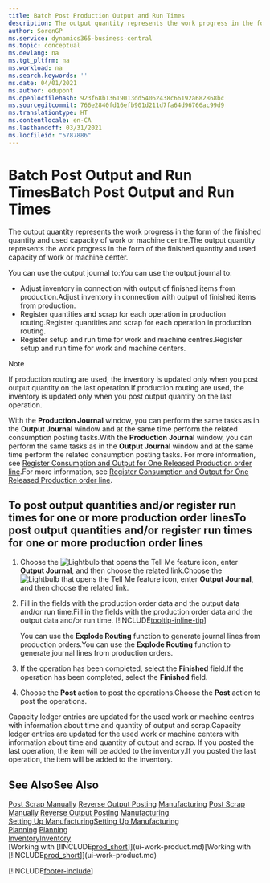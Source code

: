 ```yaml
---
title: Batch Post Production Output and Run Times
description: The output quantity represents the work progress in the form of the finished quantity and used capacity of work or machine centre.
author: SorenGP
ms.service: dynamics365-business-central
ms.topic: conceptual
ms.devlang: na
ms.tgt_pltfrm: na
ms.workload: na
ms.search.keywords: ''
ms.date: 04/01/2021
ms.author: edupont
ms.openlocfilehash: 923f68b13619013dd54062438c66192a682868bc
ms.sourcegitcommit: 766e2840fd16efb901d211d7fa64d96766ac99d9
ms.translationtype: HT
ms.contentlocale: en-CA
ms.lasthandoff: 03/31/2021
ms.locfileid: "5787886"
---
```

# <a name="batch-post-output-and-run-times"></a><span data-ttu-id="7a2a5-103">Batch Post Output and Run Times</span><span class="sxs-lookup"><span data-stu-id="7a2a5-103">Batch Post Output and Run Times</span></span>
<span data-ttu-id="7a2a5-104">The output quantity represents the work progress in the form of the finished quantity and used capacity of work or machine centre.</span><span class="sxs-lookup"><span data-stu-id="7a2a5-104">The output quantity represents the work progress in the form of the finished quantity and used capacity of work or machine center.</span></span>

<span data-ttu-id="7a2a5-105">You can use the output journal to:</span><span class="sxs-lookup"><span data-stu-id="7a2a5-105">You can use the output journal to:</span></span>
*  <span data-ttu-id="7a2a5-106">Adjust inventory in connection with output of finished items from production.</span><span class="sxs-lookup"><span data-stu-id="7a2a5-106">Adjust inventory in connection with output of finished items from production.</span></span>
*  <span data-ttu-id="7a2a5-107">Register quantities and scrap for each operation in production routing.</span><span class="sxs-lookup"><span data-stu-id="7a2a5-107">Register quantities and scrap for each operation in production routing.</span></span>
*  <span data-ttu-id="7a2a5-108">Register setup and run time for work and machine centres.</span><span class="sxs-lookup"><span data-stu-id="7a2a5-108">Register setup and run time for work and machine centers.</span></span>

> [!NOTE]
> <span data-ttu-id="7a2a5-109">If production routing are used, the inventory is updated only when you post output quantity on the last operation.</span><span class="sxs-lookup"><span data-stu-id="7a2a5-109">If production routing are used, the inventory is updated only when you post output quantity on the last operation.</span></span>

<span data-ttu-id="7a2a5-110">With the **Production Journal** window, you can perform the same tasks as in the **Output Journal** window and at the same time perform the related consumption posting tasks.</span><span class="sxs-lookup"><span data-stu-id="7a2a5-110">With the **Production Journal** window, you can perform the same tasks as in the **Output Journal** window and at the same time perform the related consumption posting tasks.</span></span> <span data-ttu-id="7a2a5-111">For more information, see [Register Consumption and Output for One Released Production order line](production-how-to-register-consumption-and-output.md).</span><span class="sxs-lookup"><span data-stu-id="7a2a5-111">For more information, see [Register Consumption and Output for One Released Production order line](production-how-to-register-consumption-and-output.md).</span></span>

## <a name="to-post-output-quantities-andor-register-run-times-for-one-or-more-production-order-lines"></a><span data-ttu-id="7a2a5-112">To post output quantities and/or register run times for one or more production order lines</span><span class="sxs-lookup"><span data-stu-id="7a2a5-112">To post output quantities and/or register run times for one or more production order lines</span></span>
1. <span data-ttu-id="7a2a5-113">Choose the ![Lightbulb that opens the Tell Me feature](media/ui-search/search_small.png "Tell me what you want to do") icon, enter **Output Journal**, and then choose the related link.</span><span class="sxs-lookup"><span data-stu-id="7a2a5-113">Choose the ![Lightbulb that opens the Tell Me feature](media/ui-search/search_small.png "Tell me what you want to do") icon, enter **Output Journal**, and then choose the related link.</span></span>  
2. <span data-ttu-id="7a2a5-114">Fill in the fields with the production order data and the output data and/or run time.</span><span class="sxs-lookup"><span data-stu-id="7a2a5-114">Fill in the fields with the production order data and the output data and/or run time.</span></span> [!INCLUDE[tooltip-inline-tip](includes/tooltip-inline-tip_md.md)]
  
    <span data-ttu-id="7a2a5-115">You can use the **Explode Routing** function to generate journal lines from production orders.</span><span class="sxs-lookup"><span data-stu-id="7a2a5-115">You can use the **Explode Routing** function to generate journal lines from production orders.</span></span>
  
4. <span data-ttu-id="7a2a5-116">If the operation has been completed, select the **Finished** field.</span><span class="sxs-lookup"><span data-stu-id="7a2a5-116">If the operation has been completed, select the **Finished** field.</span></span>  
5. <span data-ttu-id="7a2a5-117">Choose the **Post** action to post the operations.</span><span class="sxs-lookup"><span data-stu-id="7a2a5-117">Choose the **Post** action to post the operations.</span></span> 
 
<span data-ttu-id="7a2a5-118">Capacity ledger entries are updated for the used work or machine centres with information about time and quantity of output and scrap.</span><span class="sxs-lookup"><span data-stu-id="7a2a5-118">Capacity ledger entries are updated for the used work or machine centers with information about time and quantity of output and scrap.</span></span> <span data-ttu-id="7a2a5-119">If you posted the last operation, the item will be added to the inventory.</span><span class="sxs-lookup"><span data-stu-id="7a2a5-119">If you posted the last operation, the item will be added to the inventory.</span></span> 

## <a name="see-also"></a><span data-ttu-id="7a2a5-120">See Also</span><span class="sxs-lookup"><span data-stu-id="7a2a5-120">See Also</span></span>  
<span data-ttu-id="7a2a5-121">[Post Scrap Manually](production-how-to-post-scrap.md)
[Reverse Output Posting](production-how-to-reverse-output-posting.md)
[Manufacturing](production-manage-manufacturing.md)  </span><span class="sxs-lookup"><span data-stu-id="7a2a5-121">[Post Scrap Manually](production-how-to-post-scrap.md)
[Reverse Output Posting](production-how-to-reverse-output-posting.md)
[Manufacturing](production-manage-manufacturing.md)  </span></span>  
[<span data-ttu-id="7a2a5-122">Setting Up Manufacturing</span><span class="sxs-lookup"><span data-stu-id="7a2a5-122">Setting Up Manufacturing</span></span>](production-configure-production-processes.md)  
<span data-ttu-id="7a2a5-123">[Planning](production-planning.md)    </span><span class="sxs-lookup"><span data-stu-id="7a2a5-123">[Planning](production-planning.md)    </span></span>  
[<span data-ttu-id="7a2a5-124">Inventory</span><span class="sxs-lookup"><span data-stu-id="7a2a5-124">Inventory</span></span>](inventory-manage-inventory.md)  
<span data-ttu-id="7a2a5-125">[Working with [!INCLUDE[prod_short](includes/prod_short.md)]](ui-work-product.md)</span><span class="sxs-lookup"><span data-stu-id="7a2a5-125">[Working with [!INCLUDE[prod_short](includes/prod_short.md)]](ui-work-product.md)</span></span>


[!INCLUDE[footer-include](includes/footer-banner.md)]
